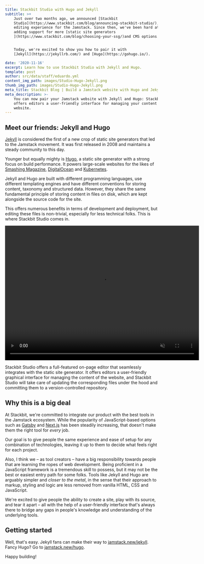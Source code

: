 ```yaml
---
title: Stackbit Studio with Hugo and Jekyll
subtitle: >+
    Just over two months ago, we announced [Stackbit
    Studio](https://www.stackbit.com/blog/announcing-stackbit-studio/), the live
    editing experience for the Jamstack. Since then, we've been hard at work
    adding support for more [static site generators
    ](https://www.stackbit.com/blog/choosing-your-ssg/)and CMS options.


    Today, we're excited to show you how to pair it with
    [Jekyll](https://jekyllrb.com/) and [Hugo](https://gohugo.io/).

date: '2020-11-16'
excerpt: Learn how to use Stackbit Studio with Jekyll and Hugo.
template: post
author: src/data/staff/eduardo.yml
content_img_path: images/Studio-Hugo-Jekyll.png
thumb_img_path: images/Studio-Hugo-Jekyll.png
meta_title: Stackbit Blog | Build a Jamstack website with Hugo and Jekyll
meta_description: >-
    You can now pair your Jamstack website with Jekyll and Hugo: Stackbit Studio
    offers editors a user-friendly interface for managing your content of the
    website.
---
```


## Meet our friends: Jekyll and Hugo

[Jekyll](https://jekyllrb.com/) is considered the first of a new crop of static site generators that led to the Jamstack movement. It was first released in 2008 and maintains a steady community to this day.

Younger but equally mighty is [Hugo](https://gohugo.io/), a static site generator with a strong focus on build performance. It powers large-scale websites for the likes of [Smashing Magazine](https://www.smashingmagazine.com/), [DigitalOcean](http://www.digitalocean.com) and [Kubernetes](https://www.kubernetes.io).

Jekyll and Hugo are built with different programming languages, use different templating engines and have different conventions for storing content, taxonomy and structured data. However, they share the same fundamental principle of storing content in files on disk, which are kept alongside the source code for the site.

This offers numerous benefits in terms of development and deployment, but editing these files is non-trivial, especially for less technical folks. This is where Stackbit Studio comes in.

<p><video style="display: block; margin: 0 auto" width="640" height="444" autoplay muted loop>
  <source src="/images/blog/stackbit-studio-announcement/stackbit-studio-editing.mp4" type="video/mp4"/>
  <img src="/images/blog/stackbit-studio-announcement/stackbit-studio-editing.gif" alt="Example of the inline editing experience in Stackbit Studio"/>
</video></p>

Stackbit Studio offers a full-featured on-page editor that seamlessly integrates with the static site generator. It offers editors a user-friendly graphical interface for managing the content of the website, and Stackbit Studio will take care of updating the corresponding files under the hood and committing them to a version-controlled repository.

## Why this is a big deal

At Stackbit, we're committed to integrate our product with the best tools in the Jamstack ecosystem. While the popularity of JavaScript-based options such as [Gatsby](https://www.gatsbyjs.com/) and [Next.js](https://nextjs.org/) has been steadily increasing, that doesn't make them the right tool for _every_ job.

Our goal is to give people the same experience and ease of setup for any combination of technologies, leaving it up to them to decide what feels right for each project.

Also, I think we – as tool creators – have a big responsibility towards people that are learning the ropes of web development. Being proficient in a JavaScript framework is a tremendous skill to possess, but it may not be the best or easiest entry path for some folks. Tools like Jekyll and Hugo are arguably simpler and _closer to the metal_, in the sense that their approach to markup, styling and logic are less removed from vanilla HTML, CSS and JavaScript.

We're excited to give people the ability to create a site, play with its source, and tear it apart – all with the help of a user-friendly interface that's always there to bridge any gaps in people's knowledge and understanding of the underlying tools.

## Getting started

Well, that's easy. Jekyll fans can make their way to [jamstack.new/jekyll](https://jamstack.new/jekyll). Fancy Hugo? Go to [jamstack.new/hugo](https://jamstack.new/hugo).

Happy building!
